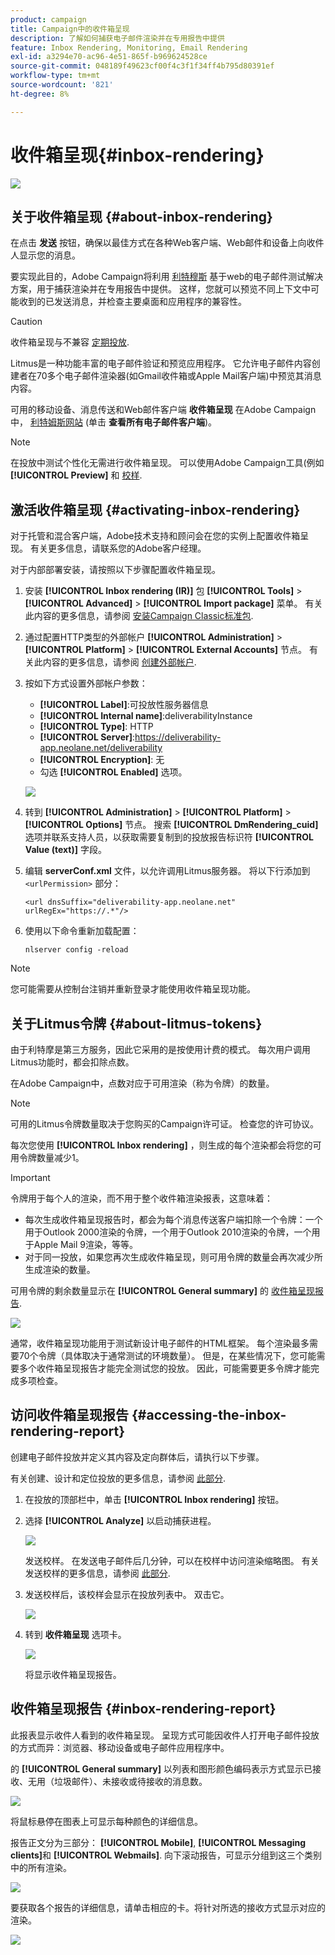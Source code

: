 ```yaml
---
product: campaign
title: Campaign中的收件箱呈现
description: 了解如何捕获电子邮件渲染并在专用报告中提供
feature: Inbox Rendering, Monitoring, Email Rendering
exl-id: a3294e70-ac96-4e51-865f-b969624528ce
source-git-commit: 048189f49623cf00f4c3f1f34ff4b795d80391ef
workflow-type: tm+mt
source-wordcount: '821'
ht-degree: 8%

---
```


# 收件箱呈现{#inbox-rendering}

![](../../assets/common.svg)

## 关于收件箱呈现 {#about-inbox-rendering}

在点击 **发送** 按钮，确保以最佳方式在各种Web客户端、Web邮件和设备上向收件人显示您的消息。

要实现此目的，Adobe Campaign将利用 [利特穆斯](https://litmus.com/email-testing) 基于web的电子邮件测试解决方案，用于捕获渲染并在专用报告中提供。 这样，您就可以预览不同上下文中可能收到的已发送消息，并检查主要桌面和应用程序的兼容性。

>[!CAUTION]
>收件箱呈现与不兼容 [定期投放](communication-channels.md#recurring-delivery).

Litmus是一种功能丰富的电子邮件验证和预览应用程序。 它允许电子邮件内容创建者在70多个电子邮件渲染器(如Gmail收件箱或Apple Mail客户端)中预览其消息内容。

可用的移动设备、消息传送和Web邮件客户端 **收件箱呈现** 在Adobe Campaign中， [利特姆斯网站](https://litmus.com/email-testing) (单击 **查看所有电子邮件客户端**)。

>[!NOTE]
>
>在投放中测试个性化无需进行收件箱呈现。 可以使用Adobe Campaign工具(例如 **[!UICONTROL Preview]** 和 [校样](steps-validating-the-delivery.md#sending-a-proof).

## 激活收件箱呈现 {#activating-inbox-rendering}

对于托管和混合客户端，Adobe技术支持和顾问会在您的实例上配置收件箱呈现。 有关更多信息，请联系您的Adobe客户经理。

对于内部部署安装，请按照以下步骤配置收件箱呈现。

1. 安装 **[!UICONTROL Inbox rendering (IR)]** 包 **[!UICONTROL Tools]** > **[!UICONTROL Advanced]** > **[!UICONTROL Import package]** 菜单。 有关此内容的更多信息，请参阅 [安装Campaign Classic标准包](../../installation/using/installing-campaign-standard-packages.md).
1. 通过配置HTTP类型的外部帐户 **[!UICONTROL Administration]** > **[!UICONTROL Platform]** > **[!UICONTROL External Accounts]** 节点。 有关此内容的更多信息，请参阅 [创建外部帐户](../../installation/using/external-accounts.md#creating-an-external-account).
1. 按如下方式设置外部帐户参数：
   * **[!UICONTROL Label]**:可投放性服务器信息
   * **[!UICONTROL Internal name]**:deliverabilityInstance
   * **[!UICONTROL Type]**: HTTP
   * **[!UICONTROL Server]**:https://deliverability-app.neolane.net/deliverability
   * **[!UICONTROL Encryption]**: 无
   * 勾选 **[!UICONTROL Enabled]** 选项。

   ![](assets/s_tn_inbox_rendering_external-account.png)

1. 转到 **[!UICONTROL Administration]** > **[!UICONTROL Platform]** > **[!UICONTROL Options]** 节点。 搜索 **[!UICONTROL DmRendering_cuid]** 选项并联系支持人员，以获取需要复制到的投放报告标识符 **[!UICONTROL Value (text)]** 字段。
1. 编辑 **serverConf.xml** 文件，以允许调用Litmus服务器。 将以下行添加到 `<urlPermission>` 部分：

   ```
   <url dnsSuffix="deliverability-app.neolane.net" urlRegEx="https://.*"/>
   ```

1. 使用以下命令重新加载配置：

   ```
   nlserver config -reload
   ```

>[!NOTE]
>
>您可能需要从控制台注销并重新登录才能使用收件箱呈现功能。

## 关于Litmus令牌 {#about-litmus-tokens}

由于利特摩是第三方服务，因此它采用的是按使用计费的模式。 每次用户调用Litmus功能时，都会扣除点数。

在Adobe Campaign中，点数对应于可用渲染（称为令牌）的数量。

>[!NOTE]
>
>可用的Litmus令牌数量取决于您购买的Campaign许可证。 检查您的许可协议。

每次您使用 **[!UICONTROL Inbox rendering]** ，则生成的每个渲染都会将您的可用令牌数量减少1。

>[!IMPORTANT]
>
>令牌用于每个人的渲染，而不用于整个收件箱渲染报表，这意味着：
>
>* 每次生成收件箱呈现报告时，都会为每个消息传送客户端扣除一个令牌：一个用于Outlook 2000渲染的令牌，一个用于Outlook 2010渲染的令牌，一个用于Apple Mail 9渲染，等等。
>* 对于同一投放，如果您再次生成收件箱呈现，则可用令牌的数量会再次减少所生成渲染的数量。
>


可用令牌的剩余数量显示在 **[!UICONTROL General summary]** 的 [收件箱呈现报告](#inbox-rendering-report).

![](assets/s_tn_inbox_rendering_tokens.png)

通常，收件箱呈现功能用于测试新设计电子邮件的HTML框架。 每个渲染最多需要70个令牌（具体取决于通常测试的环境数量）。 但是，在某些情况下，您可能需要多个收件箱呈现报告才能完全测试您的投放。 因此，可能需要更多令牌才能完成多项检查。

## 访问收件箱呈现报告 {#accessing-the-inbox-rendering-report}

创建电子邮件投放并定义其内容及定向群体后，请执行以下步骤。

有关创建、设计和定位投放的更多信息，请参阅 [此部分](about-email-channel.md).

1. 在投放的顶部栏中，单击 **[!UICONTROL Inbox rendering]** 按钮。
1. 选择 **[!UICONTROL Analyze]** 以启动捕获进程。

   ![](assets/s_tn_inbox_rendering_button.png)

   发送校样。 在发送电子邮件后几分钟，可以在校样中访问渲染缩略图。 有关发送校样的更多信息，请参阅 [此部分](steps-validating-the-delivery.md#sending-a-proof).

1. 发送校样后，该校样会显示在投放列表中。 双击它。

   ![](assets/s_tn_inbox_rendering_delivery_list.png)

1. 转到 **收件箱呈现** 选项卡。

   ![](assets/s_tn_inbox_rendering_tab.png)

   将显示收件箱呈现报告。

## 收件箱呈现报告 {#inbox-rendering-report}

此报表显示收件人看到的收件箱呈现。 呈现方式可能因收件人打开电子邮件投放的方式而异：浏览器、移动设备或电子邮件应用程序中。

的 **[!UICONTROL General summary]** 以列表和图形颜色编码表示方式显示已接收、无用（垃圾邮件）、未接收或待接收的消息数。

![](assets/s_tn_inbox_rendering_summary.png)

将鼠标悬停在图表上可显示每种颜色的详细信息。

报告正文分为三部分： **[!UICONTROL Mobile]**, **[!UICONTROL Messaging clients]**&#x200B;和 **[!UICONTROL Webmails]**. 向下滚动报告，可显示分组到这三个类别中的所有渲染。

![](assets/s_tn_inbox_rendering_report.png)

要获取各个报告的详细信息，请单击相应的卡。将针对所选的接收方式显示对应的渲染。

![](assets/s_tn_inbox_rendering_example.png)

